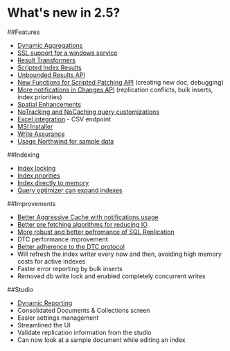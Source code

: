 
# What's new in 2.5?

##Features

* [Dynamic Aggregations](../client-api/querying/dynamic-aggregation)
* [SSL support for a windows service](../server/deployment/enabling-ssl)
* [Result Transformers](../client-api/querying/results-transformation/result-transformers)
* [Scripted Index Results](../server/extending/bundles/scripted-index-results)
* [Unbounded Results API](../client-api/advanced/unbounded-results)
* [New Functions for Scripted Patching API](../client-api/partial-document-updates#performing-complex-updates) (creating new doc, debugging)
* [More notifications in Changes API](../client-api/changes-api) (replication conflicts, bulk inserts, index priorities)
* [Spatial Enhancements](../client-api/querying/static-indexes/spatial-search)
* [NoTracking and NoCaching query customizations](../client-api/querying/query-customizations)
* [Excel integration](../http-api/excel-integration) - CSV endpoint
* [MSI Installer](../server/deployment/installer)
* [Write Assurance](../server/scaling-out/replication/write-assurance)
* [Usage Northwind for sample data](http://ayende.com/blog/162338/ravendb-sample-data-hello-northwind)

##Indexing

* [Index locking](../server/administration/index-administration#index-locking)
* [Index priorities](../server/administration/index-administration#index-prioritization)
* [Index directly to memory](http://ayende.com/blog/161282/robs-sprint-faster-index-creation)
* [Query optimizer can expand indexes](http://ayende.com/blog/161283/robs-sprint-query-optimizer-jumped-a-grade)

##Improvements

* [Better Aggressive Cache with notifications usage](../client-api/advanced/aggressive-caching)
* [Better pre fetching algorithms for reducing IO](http://ayende.com/blog/160291/ravendb-indexing-optimizations-step-iii-skipping-the-disk-altogether)
* [More robust and better pefromance of SQL Replication](../server/extending/bundler/sql-replication)
* DTC performance improvement
* [Better adherence to the DTC protocol](../client-api/advanced/transaction-support)
* Will refresh the index writer every now and then, avoiding high memory costs for active indexes
* Faster error reporting by bulk inserts
* Removed db write lock and enabled completely concurrent writes

##Studio

* [Dynamic Reporting](../studio/dynamic-reporting)
* Consolidated Documents & Collections screen
* Easier settings management
* Streamlined the UI
* Validate replication information from the studio
* Can now look at a sample document while editing an index
